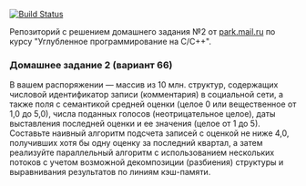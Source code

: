 [![Build Status](https://travis-ci.org/KoroLion/tp_deep_c_dev_hw2.svg?branch=master)](https://travis-ci.org/KoroLion/tp_deep_c_dev_hw2)

Репозиторий с решением домашнего задания №2 от [park.mail.ru]() по курсу "Углубленное программирование на C/C++".

### Домашнее задание 2 (вариант 66)

В вашем распоряжении — массив из 10 млн. структур, содержащих числовой идентификатор записи (комментария) в социальной сети, а также поля с семантикой средней оценки (целое 0 или вещественное от 1,0 до 5,0), числа поданных голосов (неотрицательное целое), даты выставления последней оценки и ее значения (целое от 1 до 5). Составьте наивный алгоритм подсчета записей с оценкой не ниже 4,0, получивших хотя бы одну оценку за последний квартал, а затем реализуйте параллельный алгоритм с использованием нескольких потоков с учетом возможной декомпозиции (разбиения) структуры и выравнивания результатов по линиям кэш-памяти.
